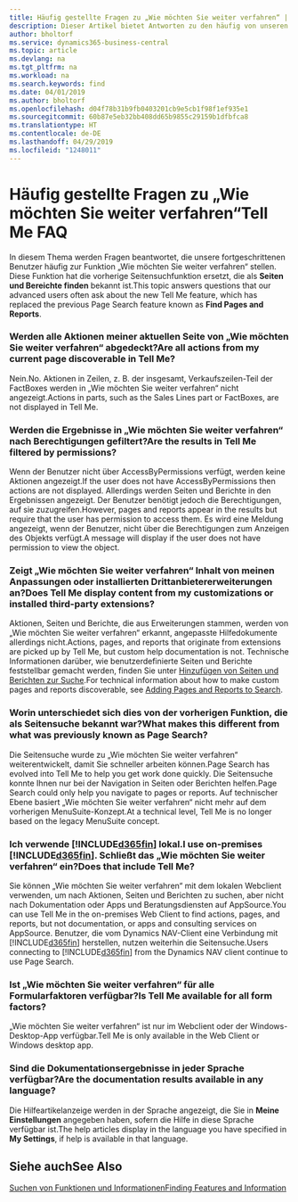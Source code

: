 ```yaml
---
title: Häufig gestellte Fragen zu „Wie möchten Sie weiter verfahren“ | Microsoft Docs
description: Dieser Artikel bietet Antworten zu den häufig von unseren Partner und Debitoren über „Wie möchten Sie weiter verfahren“ gestellten Fragen.
author: bholtorf
ms.service: dynamics365-business-central
ms.topic: article
ms.devlang: na
ms.tgt_pltfrm: na
ms.workload: na
ms.search.keywords: find
ms.date: 04/01/2019
ms.author: bholtorf
ms.openlocfilehash: d04f78b31b9fb0403201cb9e5cb1f98f1ef935e1
ms.sourcegitcommit: 60b87e5eb32bb408dd65b9855c29159b1dfbfca8
ms.translationtype: HT
ms.contentlocale: de-DE
ms.lasthandoff: 04/29/2019
ms.locfileid: "1248011"
---
```

# <a name="tell-me-faq"></a><span data-ttu-id="99b19-103">Häufig gestellte Fragen zu „Wie möchten Sie weiter verfahren“</span><span class="sxs-lookup"><span data-stu-id="99b19-103">Tell Me FAQ</span></span>
<span data-ttu-id="99b19-104">In diesem Thema werden Fragen beantwortet, die unsere fortgeschrittenen Benutzer häufig zur Funktion „Wie möchten Sie weiter verfahren“ stellen. Diese Funktion hat die vorherige Seitensuchfunktion ersetzt, die als **Seiten und Bereichte finden** bekannt ist.</span><span class="sxs-lookup"><span data-stu-id="99b19-104">This topic answers questions that our advanced users often ask about the new Tell Me feature, which has replaced the previous Page Search feature known as **Find Pages and Reports**.</span></span>

### <a name="are-all-actions-from-my-current-page-discoverable-in-tell-me"></a><span data-ttu-id="99b19-105">Werden alle Aktionen meiner aktuellen Seite von „Wie möchten Sie weiter verfahren“ abgedeckt?</span><span class="sxs-lookup"><span data-stu-id="99b19-105">Are all actions from my current page discoverable in Tell Me?</span></span>
<span data-ttu-id="99b19-106">Nein.</span><span class="sxs-lookup"><span data-stu-id="99b19-106">No.</span></span> <span data-ttu-id="99b19-107">Aktionen in Zeilen, z. B. der insgesamt, Verkaufszeilen-Teil der FactBoxes werden in „Wie möchten Sie weiter verfahren“ nicht angezeigt.</span><span class="sxs-lookup"><span data-stu-id="99b19-107">Actions in parts, such as the Sales Lines part or FactBoxes, are not displayed in Tell Me.</span></span>

### <a name="are-the-results-in-tell-me-filtered-by-permissions"></a><span data-ttu-id="99b19-108">Werden die Ergebnisse in „Wie möchten Sie weiter verfahren“ nach Berechtigungen gefiltert?</span><span class="sxs-lookup"><span data-stu-id="99b19-108">Are the results in Tell Me filtered by permissions?</span></span>
<span data-ttu-id="99b19-109">Wenn der Benutzer nicht über AccessByPermissions verfügt, werden keine Aktionen angezeigt.</span><span class="sxs-lookup"><span data-stu-id="99b19-109">If the user does not have AccessByPermissions then actions are not displayed.</span></span> <span data-ttu-id="99b19-110">Allerdings werden Seiten und Berichte in den Ergebnissen angezeigt. Der Benutzer benötigt jedoch die Berechtigungen, auf sie zuzugreifen.</span><span class="sxs-lookup"><span data-stu-id="99b19-110">However, pages and reports appear in the results but require that the user has permission to access them.</span></span> <span data-ttu-id="99b19-111">Es wird eine Meldung angezeigt, wenn der Benutzer, nicht über die Berechtigungen zum Anzeigen des Objekts verfügt.</span><span class="sxs-lookup"><span data-stu-id="99b19-111">A message will display if the user does not have permission to view the object.</span></span>

### <a name="does-tell-me-display-content-from-my-customizations-or-installed-third-party-extensions"></a><span data-ttu-id="99b19-112">Zeigt „Wie möchten Sie weiter verfahren“ Inhalt von meinen Anpassungen oder installierten Drittanbietererweiterungen an?</span><span class="sxs-lookup"><span data-stu-id="99b19-112">Does Tell Me display content from my customizations or installed third-party extensions?</span></span>
<span data-ttu-id="99b19-113">Aktionen, Seiten und Berichte, die aus Erweiterungen stammen, werden von „Wie möchten Sie weiter verfahren“ erkannt, angepasste Hilfedokumente allerdings nicht.</span><span class="sxs-lookup"><span data-stu-id="99b19-113">Actions, pages, and reports that originate from extensions are picked up by Tell Me, but custom help documentation is not.</span></span> <span data-ttu-id="99b19-114">Technische Informationen darüber, wie benutzerdefinierte Seiten und Berichte feststellbar gemacht werden, finden Sie unter [Hinzufügen von Seiten und Berichten zur Suche](/dynamics365/business-central/dev-itpro/developer/devenv-al-menusuite-functionality).</span><span class="sxs-lookup"><span data-stu-id="99b19-114">For technical information about how to make custom pages and reports discoverable, see [Adding Pages and Reports to Search](/dynamics365/business-central/dev-itpro/developer/devenv-al-menusuite-functionality).</span></span>

### <a name="what-makes-this-different-from-what-was-previously-known-as-page-search"></a><span data-ttu-id="99b19-115">Worin unterschiedet sich dies von der vorherigen Funktion, die als Seitensuche bekannt war?</span><span class="sxs-lookup"><span data-stu-id="99b19-115">What makes this different from what was previously known as Page Search?</span></span>
<span data-ttu-id="99b19-116">Die Seitensuche wurde zu „Wie möchten Sie weiter verfahren“ weiterentwickelt, damit Sie schneller arbeiten können.</span><span class="sxs-lookup"><span data-stu-id="99b19-116">Page Search has evolved into Tell Me to help you get work done quickly.</span></span> <span data-ttu-id="99b19-117">Die Seitensuche konnte Ihnen nur bei der Navigation in Seiten oder Berichten helfen.</span><span class="sxs-lookup"><span data-stu-id="99b19-117">Page Search could only help you navigate to pages or reports.</span></span> <span data-ttu-id="99b19-118">Auf technischer Ebene basiert „Wie möchten Sie weiter verfahren“ nicht mehr auf dem vorherigen MenuSuite-Konzept.</span><span class="sxs-lookup"><span data-stu-id="99b19-118">At a technical level, Tell Me is no longer based on the legacy MenuSuite concept.</span></span>

### <a name="i-use-on-premises-included365finincludesd365finmdmd-does-that-include-tell-me"></a><span data-ttu-id="99b19-119">Ich verwende [!INCLUDE[d365fin](includes/d365fin_md.md)] lokal.</span><span class="sxs-lookup"><span data-stu-id="99b19-119">I use on-premises [!INCLUDE[d365fin](includes/d365fin_md.md)].</span></span> <span data-ttu-id="99b19-120">Schließt das „Wie möchten Sie weiter verfahren“ ein?</span><span class="sxs-lookup"><span data-stu-id="99b19-120">Does that include Tell Me?</span></span>
<span data-ttu-id="99b19-121">Sie können „Wie möchten Sie weiter verfahren“ mit dem lokalen Webclient verwenden, um nach Aktionen, Seiten und Berichten zu suchen, aber nicht nach Dokumentation oder Apps und Beratungsdiensten auf AppSource.</span><span class="sxs-lookup"><span data-stu-id="99b19-121">You can use Tell Me in the on-premises Web Client to find actions, pages, and reports, but not documentation, or apps and consulting services on AppSource.</span></span> <span data-ttu-id="99b19-122">Benutzer, die vom Dynamics NAV-Client eine Verbindung mit [!INCLUDE[d365fin](includes/d365fin_md.md)] herstellen, nutzen weiterhin die Seitensuche.</span><span class="sxs-lookup"><span data-stu-id="99b19-122">Users connecting to [!INCLUDE[d365fin](includes/d365fin_md.md)] from the Dynamics NAV client continue to use Page Search.</span></span>

### <a name="is-tell-me-available-for-all-form-factors"></a><span data-ttu-id="99b19-123">Ist „Wie möchten Sie weiter verfahren“ für alle Formularfaktoren verfügbar?</span><span class="sxs-lookup"><span data-stu-id="99b19-123">Is Tell Me available for all form factors?</span></span>
<span data-ttu-id="99b19-124">„Wie möchten Sie weiter verfahren“ ist nur im Webclient oder der Windows-Desktop-App verfügbar.</span><span class="sxs-lookup"><span data-stu-id="99b19-124">Tell Me is only available in the Web Client or Windows desktop app.</span></span>

### <a name="are-the-documentation-results-available-in-any-language"></a><span data-ttu-id="99b19-125">Sind die Dokumentationsergebnisse in jeder Sprache verfügbar?</span><span class="sxs-lookup"><span data-stu-id="99b19-125">Are the documentation results available in any language?</span></span>
<span data-ttu-id="99b19-126">Die Hilfeartikelanzeige werden in der Sprache angezeigt, die Sie in **Meine Einstellungen** angegeben haben, sofern die Hilfe in diese Sprache verfügbar ist.</span><span class="sxs-lookup"><span data-stu-id="99b19-126">The help articles display in the language you have specified in **My Settings**, if help is available in that language.</span></span>

## <a name="see-also"></a><span data-ttu-id="99b19-127">Siehe auch</span><span class="sxs-lookup"><span data-stu-id="99b19-127">See Also</span></span>  
[<span data-ttu-id="99b19-128">Suchen von Funktionen und Informationen</span><span class="sxs-lookup"><span data-stu-id="99b19-128">Finding Features and Information</span></span>](ui-search.md)
